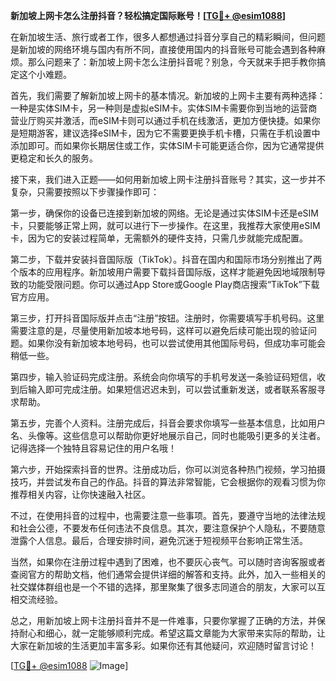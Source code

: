 **新加坡上网卡怎么注册抖音？轻松搞定国际账号！[[TG💪+ @esim1088](https://t.me/s/esim1088)]**

在新加坡生活、旅行或者工作，很多人都想通过抖音分享自己的精彩瞬间，但问题是新加坡的网络环境与国内有所不同，直接使用国内的抖音账号可能会遇到各种麻烦。那么问题来了：新加坡上网卡怎么注册抖音呢？别急，今天就来手把手教你搞定这个小难题。

首先，我们需要了解新加坡上网卡的基本情况。新加坡的上网卡主要有两种选择：一种是实体SIM卡，另一种则是虚拟eSIM卡。实体SIM卡需要你到当地的运营商营业厅购买并激活，而eSIM卡则可以通过手机在线激活，更加方便快捷。如果你是短期游客，建议选择eSIM卡，因为它不需要更换手机卡槽，只需在手机设置中添加即可。而如果你长期居住或工作，实体SIM卡可能更适合你，因为它通常提供更稳定和长久的服务。

接下来，我们进入正题——如何用新加坡上网卡注册抖音账号？其实，这一步并不复杂，只需要按照以下步骤操作即可：

第一步，确保你的设备已连接到新加坡的网络。无论是通过实体SIM卡还是eSIM卡，只要能够正常上网，就可以进行下一步操作。在这里，我推荐大家使用eSIM卡，因为它的安装过程简单，无需额外的硬件支持，只需几步就能完成配置。

第二步，下载并安装抖音国际版（TikTok）。抖音在国内和国际市场分别推出了两个版本的应用程序。新加坡用户需要下载抖音国际版，这样才能避免因地域限制导致的功能受限问题。你可以通过App Store或Google Play商店搜索“TikTok”下载官方应用。

第三步，打开抖音国际版并点击“注册”按钮。注册时，你需要填写手机号码。这里需要注意的是，尽量使用新加坡本地号码，这样可以避免后续可能出现的验证问题。如果你没有新加坡本地号码，也可以尝试使用其他国际号码，但成功率可能会稍低一些。

第四步，输入验证码完成注册。系统会向你填写的手机号发送一条验证码短信，收到后输入即可完成注册。如果短信迟迟未到，可以尝试重新发送，或者联系客服寻求帮助。

第五步，完善个人资料。注册完成后，抖音会要求你填写一些基本信息，比如用户名、头像等。这些信息可以帮助你更好地展示自己，同时也能吸引更多的关注者。记得选择一个独特且容易记住的用户名哦！

第六步，开始探索抖音的世界。注册成功后，你可以浏览各种热门视频，学习拍摄技巧，并尝试发布自己的作品。抖音的算法非常智能，它会根据你的观看习惯为你推荐相关内容，让你快速融入社区。

不过，在使用抖音的过程中，也需要注意一些事项。首先，要遵守当地的法律法规和社会公德，不要发布任何违法不良信息。其次，要注意保护个人隐私，不要随意泄露个人信息。最后，合理安排时间，避免沉迷于短视频平台影响正常生活。

当然，如果你在注册过程中遇到了困难，也不要灰心丧气。可以随时咨询客服或者查阅官方的帮助文档，他们通常会提供详细的解答和支持。此外，加入一些相关的社交媒体群组也是一个不错的选择，那里聚集了很多志同道合的朋友，大家可以互相交流经验。

总之，用新加坡上网卡注册抖音并不是一件难事，只要你掌握了正确的方法，并保持耐心和细心，就一定能够顺利完成。希望这篇文章能为大家带来实际的帮助，让大家在新加坡的生活更加丰富多彩。如果你还有其他疑问，欢迎随时留言讨论！

[[TG💪+ @esim1088](https://t.me/s/esim1088) ![Image](https://i.postimg.cc/4NQfJmqS/Snipaste-2025-05-13-00-14-12.png)]